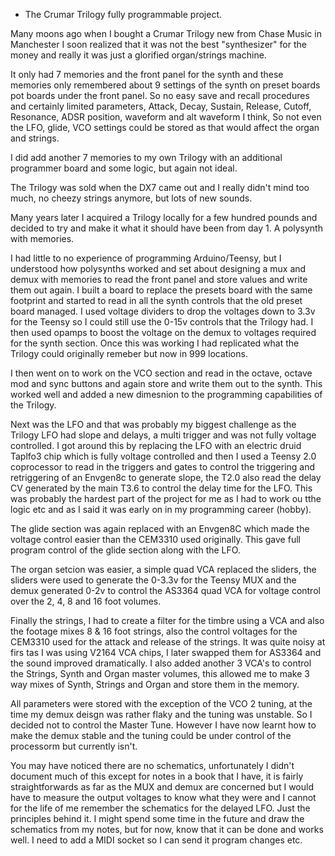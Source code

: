 * The Crumar Trilogy fully programmable project.

Many moons ago when I bought a Crumar Trilogy new from Chase Music in Manchester I soon realized that it was not the best "synthesizer" for the money and really it was just a glorified organ/strings machine.

It only had 7 memories and the front panel for the synth and these memories only remembered about 9 settings of the synth on preset boards pot boards under the front panel. So no easy save and recall procedures and certainly limited parameters, Attack, Decay, Sustain, Release, Cutoff, Resonance, ADSR position, waveform and alt waveform I think, So not even the LFO, glide, VCO settings could be stored as that would affect the organ and strings.

I did add another 7 memories to my own Trilogy with an additional programmer board and some logic, but again not ideal.

The Trilogy was sold when the DX7 came out and I really didn't mind too much, no cheezy strings anymore, but lots of new sounds.

Many years later I acquired a Trilogy locally for a few hundred pounds and decided to try and make it what it should have been from day 1. A polysynth with memories.

I had little to no experience of programming Arduino/Teensy, but I understood how polysynths worked and set about designing a mux and demux with memories to read the front panel and store values and write them out again. I built a board to replace the presets board with the same footprint and started to read in all the synth controls that the old preset board managed. I used voltage dividers to drop the voltages down to 3.3v for the Teensy so I could still use the 0-15v controls that the Trilogy had. I then used opamps to boost the voltage on the demux to voltages required for the synth section. Once this was working I had replicated what the Trilogy could originally remeber but now in 999 locations.

I then went on to work on the VCO section and read in the octave, octave mod and sync buttons and again store and write them out to the synth. This worked well and added a new dimesnion to the programming capabilities of the Trilogy. 

Next was the LFO and that was probably my biggest challenge as the Trilogy LFO had slope and delays, a multi trigger and was not fully voltage controlled. I got around this by replacing the LFO with an electric druid Taplfo3 chip which is fully voltage controlled and then I used a Teensy 2.0 coprocessor to read in the triggers and gates to control the triggering and retriggering of an Envgen8c to generate slope, the T2.0 also read the delay CV generated by the main T3.6 to control the delay time for the LFO. This was probably the hardest part of the project for me as I had to work ou tthe logic etc and as I said it was early on in my programming career (hobby).

The glide section was again replaced with an Envgen8C which made the voltage control easier than the CEM3310 used originally. This gave full program control of the glide section along with the LFO.

The organ setcion was easier, a simple quad VCA replaced the sliders, the sliders were used to generate the 0-3.3v for the Teensy MUX and the demux generated 0-2v to control the AS3364 quad VCA for voltage control over the 2, 4, 8 and 16 foot volumes.

Finally the strings, I had to create a filter for the timbre using a VCA and also the footage mixes 8 & 16 foot strings, also the control voltages for the CEM3310 used for the attack and release of the strings. It was quite noisy at firs tas I was using V2164 VCA chips, I later swapped them for AS3364 and the sound improved dramatically. I also added another 3 VCA's to control the Strings, Synth and Organ master volumes, this allowed me to make 3 way mixes of Synth, Strings and Organ and store them in the memory.

All parameters were stored with the exception of the VCO 2 tuning, at the time my demux deisgn was rather flaky and the tuning was unstable. So I decided not to control the Master Tune. However I have now learnt how to make the demux stable and the tuning could be under control of the processorm but currently isn't.

You may have noticed there are no schematics, unfortunately I didn't document much of this except for notes in a book that I have, it is fairly straightforwards as far as the MUX and demux are concerned but I would have to measure the output voltages to know what they were and I cannot for the life of me remember the schematics for the delayed LFO. Just the principles behind it. I might spend some time in the future and draw the schematics from my notes, but for now, know that it can be done and works well. I need to add a MIDI socket so I can send it program changes etc.
